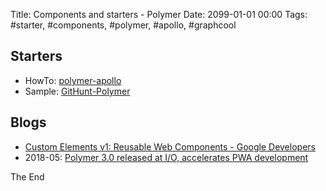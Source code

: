 Title: Components and starters - Polymer
Date: 2099-01-01 00:00
Tags: #starter, #components, #polymer, #apollo, #graphcool

## Starters

* HowTo: [polymer-apollo](https://github.com/aruntk/polymer-apollo)
* Sample: [GitHunt-Polymer](https://github.com/aruntk/GitHunt-Polymer)

## Blogs

* [Custom Elements v1: Reusable Web Components - Google Developers](https://developers.google.com/web/fundamentals/web-components/customelements)
* 2018-05: [Polymer 3.0 released at I/O, accelerates PWA development](https://react-etc.net/entry/polymer-3-0-released-io-accelerates-pwa-development)

The End
